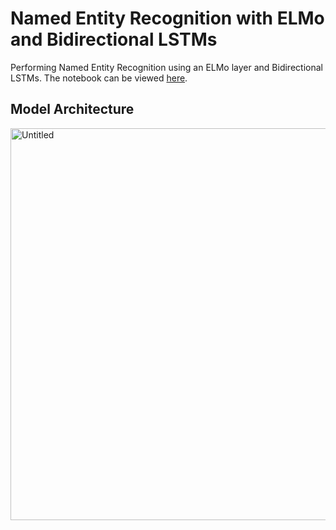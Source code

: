# Named Entity Recognition with ELMo and Bidirectional LSTMs
Performing Named Entity Recognition using an ELMo layer and Bidirectional LSTMs. The notebook can be viewed [here](https://colab.research.google.com/drive/1Y2PpscubWynMJJVr8-GIyqFQ0Cmpe1wj?usp=sharing).

## Model Architecture
<img width="549" height="627" alt="Untitled" src="https://github.com/user-attachments/assets/1e6e5e46-e55a-4975-aad4-ab4d1cda0d3b" />
